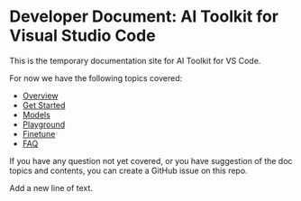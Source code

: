 # Developer Document: AI Toolkit for Visual Studio Code

This is the temporary documentation site for AI Toolkit for VS Code.

For now we have the following topics covered:

- [Overview](doc/overview.md)
- [Get Started](doc/get_started.md)
- [Models](doc/models.md)
- [Playground](doc/playground.md)
- [Finetune](doc/finetune.md)
- [FAQ](doc/faq.md)

If you have any question not yet covered, or you have suggestion of the doc topics and contents, you can create a GitHub issue on this repo.

Add a new line of text.
